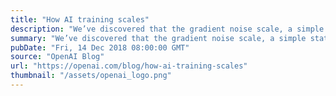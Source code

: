 ```yaml
---
title: "How AI training scales"
description: "We’ve discovered that the gradient noise scale, a simple statistical metric, predicts the parallelizability of neural network training on a wide range of tasks. Since complex tasks tend to have noisier gradients, increasingly large batch sizes are likely to become useful in the future, removing one potential limit to further growth of AI systems. More broadly, these results show that neural network training need not be considered a mysterious art, but can be rigorized and systematized."
summary: "We’ve discovered that the gradient noise scale, a simple statistical metric, predicts the parallelizability of neural network training on a wide range of tasks. Since complex tasks tend to have noisier gradients, increasingly large batch sizes are likely to become useful in the future, removing one potential limit to further growth of AI systems. More broadly, these results show that neural network training need not be considered a mysterious art, but can be rigorized and systematized."
pubDate: "Fri, 14 Dec 2018 08:00:00 GMT"
source: "OpenAI Blog"
url: "https://openai.com/blog/how-ai-training-scales"
thumbnail: "/assets/openai_logo.png"
---
```


